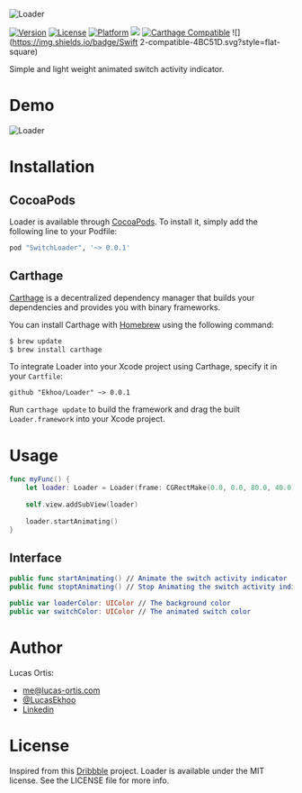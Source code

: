 ![Loader](https://github.com/Ekhoo/Loader/blob/master/Source/Asset/Loader.png)

[![Version](https://img.shields.io/cocoapods/v/SwitchLoader.svg?style=flat)](http://cocoapods.org/pods/SwitchLoader)
[![License](https://img.shields.io/cocoapods/l/SwitchLoader.svg?style=flat)](http://cocoapods.org/pods/SwitchLoader)
[![Platform](https://img.shields.io/cocoapods/p/SwitchLoader.svg?style=flat)](http://cocoapods.org/pods/SwitchLoader)
![](https://img.shields.io/badge/Supported-iOS8-4BC51D.svg?style=flat-square)
[![Carthage Compatible](https://img.shields.io/badge/Carthage-compatible-4BC51D.svg?style=flat)](https://github.com/Carthage/Carthage)
![](https://img.shields.io/badge/Swift 2-compatible-4BC51D.svg?style=flat-square)

Simple and light weight animated switch activity indicator. 

# Demo

![Loader](https://github.com/Ekhoo/Loader/blob/master/Source/Asset/Loader.gif)

# Installation
## CocoaPods
Loader is available through [CocoaPods](http://cocoapods.org). To install
it, simply add the following line to your Podfile:

```ruby
pod "SwitchLoader", '~> 0.0.1'
```

## Carthage

[Carthage](https://github.com/Carthage/Carthage) is a decentralized dependency manager that builds your dependencies and provides you with binary frameworks.

You can install Carthage with [Homebrew](http://brew.sh/) using the following command:

```bash
$ brew update
$ brew install carthage
```

To integrate Loader into your Xcode project using Carthage, specify it in your `Cartfile`:

```ogdl
github "Ekhoo/Loader" ~> 0.0.1
```

Run `carthage update` to build the framework and drag the built `Loader.framework` into your Xcode project.

# Usage
```swift
func myFunc() {
    let loader: Loader = Loader(frame: CGRectMake(0.0, 0.0, 80.0, 40.0))
    
    self.view.addSubView(loader)
    
    loader.startAnimating()
}
```

## Interface
```swift
public func startAnimating() // Animate the switch activity indicator
public func stoptAnimating() // Stop Animating the switch activity indicator

public var loaderColor: UIColor // The background color
public var switchColor: UIColor // The animated switch color
```

# Author
Lucas Ortis:
- me@lucas-ortis.com
- [@LucasEkhoo](https://twitter.com/LucasEkhoo)
- [Linkedin](https://fr.linkedin.com/in/lucasortis)

# License

Inspired from this [Dribbble](https://dribbble.com/shots/2389529-Like-a-preloader) project.
Loader is available under the MIT license. See the LICENSE file for more info.
